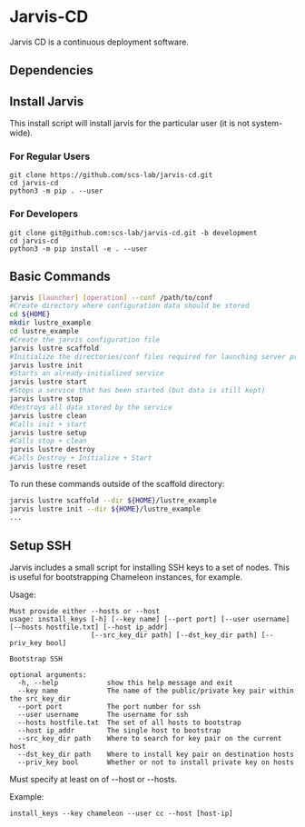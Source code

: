 # Jarvis-CD

Jarvis CD is a continuous deployment software.

## Dependencies

## Install Jarvis

This install script will install jarvis for the particular user
(it is not system-wide).

### For Regular Users
```{bash}
git clone https://github.com/scs-lab/jarvis-cd.git
cd jarvis-cd
python3 -m pip . --user
```

### For Developers

```{bash}
git clone git@github.com:scs-lab/jarvis-cd.git -b development
cd jarvis-cd
python3 -m pip install -e . --user
```

## Basic Commands

```bash
jarvis [launcher] [operation] --conf /path/to/conf
#Create directory where configuration data should be stored
cd ${HOME}
mkdir lustre_example
cd lustre_example
#Create the jarvis configuration file
jarvis lustre scaffold
#Initialize the directories/conf files required for launching server processes
jarvis lustre init
#Starts an already-initialized service
jarvis lustre start
#Stops a service that has been started (but data is still kept)
jarvis lustre stop
#Destroys all data stored by the service
jarvis lustre clean
#Calls init + start
jarvis lustre setup
#Calls stop + clean
jarvis lustre destroy
#Calls Destroy + Initialize + Start
jarvis lustre reset
```

To run these commands outside of the scaffold directory:
```bash
jarvis lustre scaffold --dir ${HOME}/lustre_example
jarvis lustre init --dir ${HOME}/lustre_example
...
```

## Setup SSH

Jarvis includes a small script for installing SSH keys to a set of nodes.
This is useful for bootstrapping Chameleon instances, for example.

Usage:
```
Must provide either --hosts or --host
usage: install_keys [-h] [--key name] [--port port] [--user username] [--hosts hostfile.txt] [--host ip_addr]
                    [--src_key_dir path] [--dst_key_dir path] [--priv_key bool]

Bootstrap SSH

optional arguments:
  -h, --help            show this help message and exit
  --key name            The name of the public/private key pair within the src_key_dir
  --port port           The port number for ssh
  --user username       The username for ssh
  --hosts hostfile.txt  The set of all hosts to bootstrap
  --host ip_addr        The single host to bootstrap
  --src_key_dir path    Where to search for key pair on the current host
  --dst_key_dir path    Where to install key pair on destination hosts
  --priv_key bool       Whether or not to install private key on hosts
```
Must specify at least on of --host or --hosts.

Example:
```
install_keys --key chameleon --user cc --host [host-ip]
```